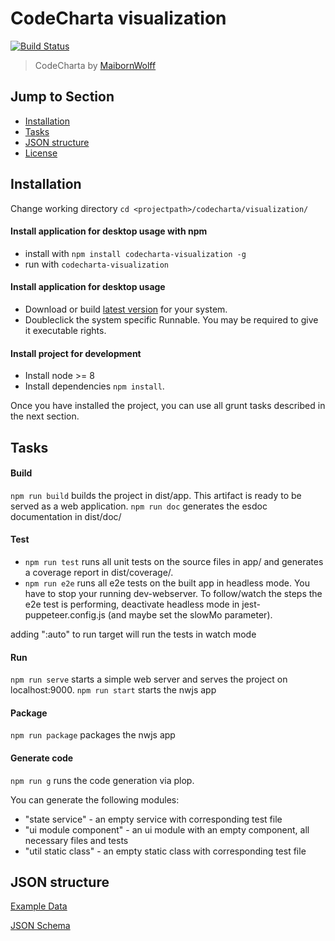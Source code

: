 # CodeCharta visualization

[![Build Status](https://travis-ci.org/MaibornWolff/codecharta.svg?branch=main)](https://travis-ci.org/MaibornWolff/codecharta)

> CodeCharta by [MaibornWolff](https://www.maibornwolff.de)

## Jump to Section

-   [Installation](#installation)
-   [Tasks](#tasks)
-   [JSON structure](#json-structure)
-   [License](LICENSE.md)

## Installation

Change working directory `cd <projectpath>/codecharta/visualization/`

#### Install application for desktop usage with npm

-   install with `npm install codecharta-visualization -g`
-   run with `codecharta-visualization`

#### Install application for desktop usage

-   Download or build [latest version](https://github.com/MaibornWolff/codecharta/releases/latest) for your system.
-   Doubleclick the system specific Runnable. You may be required to give it executable rights.

#### Install project for development

-   Install node >= 8
-   Install dependencies `npm install`.

Once you have installed the project, you can use all grunt tasks described in the next section.

## Tasks

#### Build

`npm run build` builds the project in dist/app. This artifact is ready to be served as a web application.
`npm run doc` generates the esdoc documentation in dist/doc/

#### Test

-   `npm run test` runs all unit tests on the source files in app/ and generates a coverage report in dist/coverage/.
-   `npm run e2e` runs all e2e tests on the built app in headless mode. You have to stop your running dev-webserver.
    To follow/watch the steps the e2e test is performing, deactivate headless mode in jest-puppeteer.config.js (and maybe set the slowMo parameter).

adding ":auto" to run target will run the tests in watch mode

#### Run

`npm run serve` starts a simple web server and serves the project on localhost:9000.
`npm run start` starts the nwjs app

#### Package

`npm run package` packages the nwjs app

#### Generate code

`npm run g` runs the code generation via plop.

You can generate the following modules:

-   "state service" - an empty service with corresponding test file
-   "ui module component" - an ui module with an empty component, all necessary files and tests
-   "util static class" - an empty static class with corresponding test file

## JSON structure

[Example Data](/visualization/app/codeCharta/assets/sample1.cc.json)

[JSON Schema](/visualization/app/codeCharta/util/generatedSchema.json)
